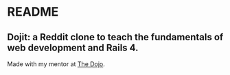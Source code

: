 # README

## Dojit: a Reddit clone to teach the fundamentals of web development and Rails 4.

Made with my mentor at [The Dojo](http://dojo.shinobidevs.com).

